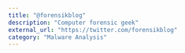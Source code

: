 ```yaml
---
title: "@forensikblog"
description: "Computer forensic geek"
external_url: "https://twitter.com/forensikblog"
category: "Malware Analysis"
---
```


